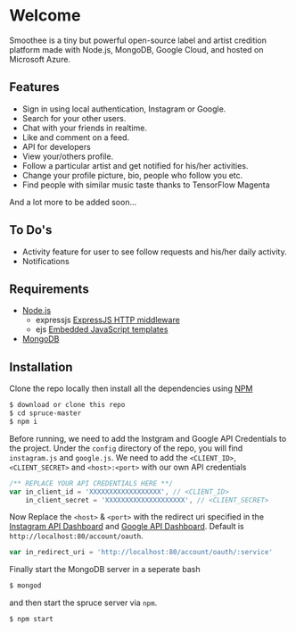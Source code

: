 # Welcome



Smoothee is a tiny but powerful open-source label and artist credition platform made with Node.js, MongoDB, Google Cloud, and hosted on Microsoft Azure. 

## Features

* Sign in using local authentication, Instagram or Google.
* Search for your other users.
* Chat with your friends in realtime.
* Like and comment on a feed.
* API for developers
* View your/others profile.
* Follow a particular artist and get notified for his/her activities.
* Change your profile picture, bio, people who follow you etc.
* Find people with similar music taste thanks to TensorFlow Magenta

And a lot more to be added soon...

## To Do's

* Activity feature for user to see follow requests and his/her daily activity.
* Notifications

## Requirements

* [Node.js](https://nodejs.org)  
  * expressjs [ExpressJS HTTP middleware](https://npmjs.org/package/express)
  * ejs [Embedded JavaScript templates](https://npmjs.org/package/ejs)        
* [MongoDB](http://mongodb.org)

## Installation

Clone the repo locally then install all the dependencies using [NPM](https://npmjs.org/)

```bash
$ download or clone this repo
$ cd spruce-master
$ npm i
```

Before running, we need to add the Instgram and Google API Credentials to the project. Under the `config` directory of the repo, you will find `instagram.js` and `google.js`. We need to add the `<CLIENT_ID>`, `<CLIENT_SECRET>` and `<host>:<port>` with our own API credentials

```javascript
/** REPLACE YOUR API CREDENTIALS HERE **/
var in_client_id = 'XXXXXXXXXXXXXXXXXX', // <CLIENT_ID>
    in_client_secret = 'XXXXXXXXXXXXXXXXXXXX', // <CLIENT_SECRET>
```

Now Replace the `<host>` & `<port>` with the redirect uri specified in the [Instagram API Dashboard](https://www.instagram.com/developer) and [Google API Dashboard](https://developers.google.com). Default is `http://localhost:80/account/oauth`.

```javascript
var in_redirect_uri = 'http://localhost:80/account/oauth/:service'
```

Finally start the MongoDB server in a seperate bash

```bash
$ mongod
```

and then start the spruce server via `npm`.

```bash
$ npm start
```